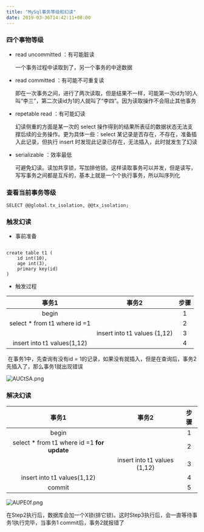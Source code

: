 ```yaml
---
title: "MySql事务等级和幻读"
date: 2019-03-36T14:42:11+08:00
---
```



### 四个事物等级

* read uncommitted ：有可能脏读

  一个事务过程中读取到了，另一个事务的中途数据

* read committed ：有可能不可重复读

  即在一次事务之间，进行了两次读取，但是结果不一样，可能第一次id为1的人叫“李三”，第二次读id为1的人就叫了“李四”。因为读取操作不会阻止其他事务

 * repetable read ：有可能幻读

   幻读侧重的方面是某一次的 select 操作得到的结果所表征的数据状态无法支撑后续的业务操作。更为具体一些：select 某记录是否存在，不存在，准备插入此记录，但执行 insert 时发现此记录已存在，无法插入，此时就发生了幻读

  * serializable ：效率最低

    可避免幻读。读加共享锁，写加排他锁。这样读取事务可以并发，但是读写，写写事务之间都是互斥的，基本上就是一个个执行事务，所以叫序列化
<!--more-->
    

### 查看当前事务等级

```mysql
SELECT @@global.tx_isolation, @@tx_isolation;	
```



### 触发幻读

* 事前准备

```mysql

create table t1 (
	id int(10),
	age int(3),
	primary key(id)
)
```

* 触发过程

|             事务1             |            事务2             | 步骤 |
| :---------------------------: | :--------------------------: | :--: |
|             begin             |                              |  1   |
| select * from t1 where id  =1 |                              |  2   |
|                               | insert into t1 values (1,12) |  3   |
|  insert into t1 values(1,12)  |                              |  4   |

​	在事务1中，先查询有没有id = 1的记录，如果没有就插入，但是在查询后，事务2先插入了，那么事务1就出现错误

![AUCtSA.png](https://s2.ax1x.com/2019/03/26/AUCtSA.png)



### 解决幻读

|                    事务1                     |            事务2             | 步骤 |
| :------------------------------------------: | :--------------------------: | :--: |
|                    begin                     |                              |  1   |
| select * from t1 where id  =1 **for update** |                              |  2   |
|                                              | insert into t1 values (1,12) |  3   |
|         insert into t1 values(1,12)          |                              |  4   |
|                    commit                    |                              |  5   |

![AUPE0f.png](https://s2.ax1x.com/2019/03/26/AUPE0f.png)



在Step2执行后，数据库会加一个X锁(排它锁)。这时Step3执行后，会一直等待事务1执行完毕，当事务1 commit后，事务2就报错了